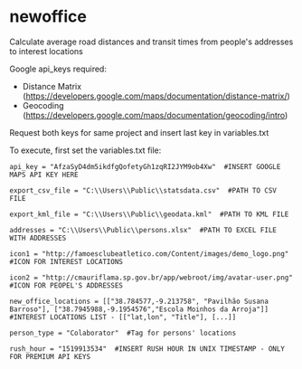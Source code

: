 # newoffice

Calculate average road distances and transit times from people's addresses to interest locations

Google api_keys required:
 - Distance Matrix (https://developers.google.com/maps/documentation/distance-matrix/)
 - Geocoding (https://developers.google.com/maps/documentation/geocoding/intro)
 
Request both keys for same project and insert last key in variables.txt

To execute, first set the variables.txt file:

`api_key = "AfzaSyD4dm5ikdfgQofetyGh1zqRI2JYM9ob4Xw"  #INSERT GOOGLE MAPS API KEY HERE`

`export_csv_file = "C:\\Users\\Public\\statsdata.csv"  #PATH TO CSV FILE`

`export_kml_file = "C:\\Users\\Public\\geodata.kml"  #PATH TO KML FILE`

`addresses = "C:\\Users\\Public\\persons.xlsx"  #PATH TO EXCEL FILE WITH ADDRESSES`

`icon1 = "http://famoesclubeatletico.com/Content/images/demo_logo.png"  #ICON FOR INTEREST LOCATIONS`

`icon2 = "http://cmauriflama.sp.gov.br/app/webroot/img/avatar-user.png"  #ICON FOR PEOPEL'S ADDRESSES`

`new_office_locations = [["38.784577,-9.213758", "Pavilhão Susana Barroso"], ["38.7945988,-9.1954576","Escola Moinhos da Arroja"]]  #INTEREST LOCATIONS LIST - [["lat,lon", "Title"], [...]]`

`person_type = "Colaborator"  #Tag for persons' locations`

`rush_hour = "1519913534"  #INSERT RUSH HOUR IN UNIX TIMESTAMP - ONLY FOR PREMIUM API KEYS`



